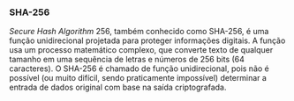 ### SHA-256

_Secure Hash Algorithm_ 256, também conhecido como SHA-256, é uma função unidirecional projetada para proteger informações digitais. A função usa um processo matemático complexo, que converte texto de qualquer tamanho em uma sequência de letras e números de 256 bits (64 caracteres). O SHA-256 é chamado de função unidirecional, pois não é possível (ou muito difícil, sendo praticamente impossível) determinar a entrada de dados original com base na saída criptografada.
